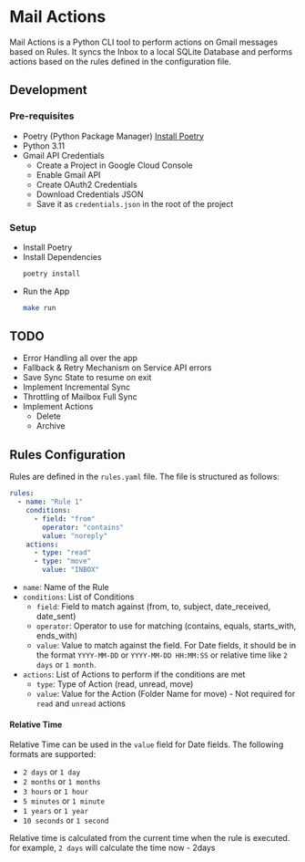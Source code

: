 # Mail Actions

Mail Actions is a Python CLI tool to perform actions on Gmail messages based on
Rules. It syncs the Inbox to a local SQLite Database and performs actions based
on the rules defined in the configuration file.

## Development

### Pre-requisites

- Poetry (Python Package Manager)
  [Install Poetry](https://python-poetry.org/docs/#installation)
- Python 3.11
- Gmail API Credentials
  - Create a Project in Google Cloud Console
  - Enable Gmail API
  - Create OAuth2 Credentials
  - Download Credentials JSON
  - Save it as `credentials.json` in the root of the project

### Setup

- Install Poetry
- Install Dependencies
  ```bash
  poetry install
  ```
- Run the App
  ```bash
  make run
  ```

## TODO

- Error Handling all over the app
- Fallback & Retry Mechanism on Service API errors
- Save Sync State to resume on exit
- Implement Incremental Sync
- Throttling of Mailbox Full Sync
- Implement Actions
  - Delete
  - Archive

## Rules Configuration

Rules are defined in the `rules.yaml` file. The file is structured as follows:

```yaml
rules:
  - name: "Rule 1"
    conditions:
      - field: "from"
        operator: "contains"
        value: "noreply"
    actions:
      - type: "read"
      - type: "move"
        value: "INBOX"
```

- `name`: Name of the Rule
- `conditions`: List of Conditions
  - `field`: Field to match against (from, to, subject, date_received,
    date_sent)
  - `operator`: Operator to use for matching (contains, equals, starts_with,
    ends_with)
  - `value`: Value to match against the field. For Date fields, it should be in
    the format `YYYY-MM-DD` or `YYYY-MM-DD HH:MM:SS` or relative time like
    `2 days` or `1 month`.
- `actions`: List of Actions to perform if the conditions are met
  - `type`: Type of Action (read, unread, move)
  - `value`: Value for the Action (Folder Name for move) - Not required for
    `read` and `unread` actions

#### Relative Time

Relative Time can be used in the `value` field for Date fields. The following
formats are supported:

- `2 days` or `1 day`
- `2 months` or `1 months`
- `3 hours` or `1 hour`
- `5 minutes` or `1 minute`
- `1 years` or `1 year`
- `10 seconds` or `1 second`

Relative time is calculated from the current time when the rule is executed. for
example, `2 days` will calculate the time now - 2days
